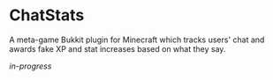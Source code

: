 # ChatStats
A meta-game Bukkit plugin for Minecraft which tracks users' chat and awards fake XP and stat increases based on what they say.

*in-progress*
